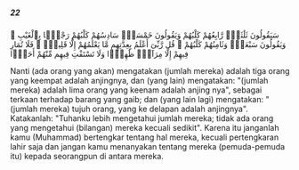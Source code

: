 ##### 22

<span class="ayah">سَيَقُولُونَ ثَلَٰثَةٌۭ رَّابِعُهُمْ كَلْبُهُمْ وَيَقُولُونَ خَمْسَةٌۭ سَادِسُهُمْ كَلْبُهُمْ رَجْمًۢا بِٱلْغَيْبِ ۖ وَيَقُولُونَ سَبْعَةٌۭ وَثَامِنُهُمْ كَلْبُهُمْ ۚ قُل رَّبِّىٓ أَعْلَمُ بِعِدَّتِهِم مَّا يَعْلَمُهُمْ إِلَّا قَلِيلٌۭ ۗ فَلَا تُمَارِ فِيهِمْ إِلَّا مِرَآءًۭ ظَٰهِرًۭا وَلَا تَسْتَفْتِ فِيهِم مِّنْهُمْ أَحَدًۭا</span>

<span class="ayah_translation">Nanti (ada orang yang akan) mengatakan (jumlah mereka) adalah tiga orang yang keempat adalah anjingnya, dan (yang lain) mengatakan: "(jumlah mereka) adalah lima orang yang keenam adalah anjing nya", sebagai terkaan terhadap barang yang gaib; dan (yang lain lagi) mengatakan: "(jumlah mereka) tujuh orang, yang ke delapan adalah anjingnya". Katakanlah: "Tuhanku lebih mengetahui jumlah mereka; tidak ada orang yang mengetahui (bilangan) mereka kecuali sedikit". Karena itu janganlah kamu (Muhammad) bertengkar tentang hal mereka, kecuali pertengkaran lahir saja dan jangan kamu menanyakan tentang mereka (pemuda-pemuda itu) kepada seorangpun di antara mereka.</span>
